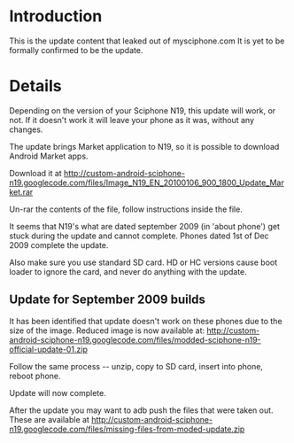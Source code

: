 # Introduction #

This is the update content that leaked out of mysciphone.com  It is yet to be formally confirmed to be the update.


# Details #

Depending on the version of your Sciphone N19, this update will work, or not.  If it doesn't work it will leave your phone as it was, without any changes.

The update brings Market application to N19, so it is possible to download Android Market apps.

Download it at http://custom-android-sciphone-n19.googlecode.com/files/Image_N19_EN_20100106_900_1800_Update_Market.rar

Un-rar the contents of the file, follow instructions inside the file.

It seems that N19's what are dated september 2009 (in 'about phone') get stuck during the update and cannot complete.  Phones dated 1st of Dec 2009 complete the update.

Also make sure you use standard SD card.  HD or HC versions cause boot loader to ignore the card, and never do anything with the update.

## Update for September 2009 builds ##

It has been identified that update doesn't work on these phones due to the size of the image.  Reduced image is now available at: http://custom-android-sciphone-n19.googlecode.com/files/modded-sciphone-n19-official-update-01.zip

Follow the same process -- unzip, copy to SD card, insert into phone, reboot phone.

Update will now complete.

After the update you may want to adb push the files that were taken out.  These are available at http://custom-android-sciphone-n19.googlecode.com/files/missing-files-from-moded-update.zip